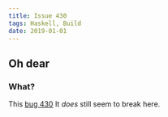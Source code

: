```yaml
---
title: Issue 430
tags: Haskell, Build
date: 2019-01-01
---
```


Oh dear
-------

### What?
This [bug 430](https://github.com/rikvdkleij/intellij-haskell/issues/430)
It _does_ still seem to break here.

